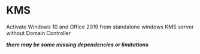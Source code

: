 # KMS
Activate Windows 10 and Office 2019 from standalone windows KMS server without Domain Controller

***there may be some missing dependencies or limitations***
